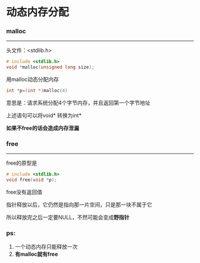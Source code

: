 # 动态内存分配

### malloc

----

头文件：<stdlib.h>

```c
# include <stdlib.h>
void *malloc(unsigned long size);
```

用malloc动态分配内存

```c
int *p=(int *)malloc(4)
```

意思是：请求系统分配4个字节内存，并且返回第一个字节地址

上述语句可以将void* 转换为int*

**如果不free的话会造成内存泄漏**



### free

------

free的原型是

```c
# include <stdlib.h>
void free(void *p);
```

free没有返回值

指针释放以后，它仍然是指向那一片空间，只是那一块不属于它

所以释放完之后一定要NULL，不然可能会变成**野指针**



### ps:

1. 一个动态内存只能释放一次
2. **有malloc就有free**

